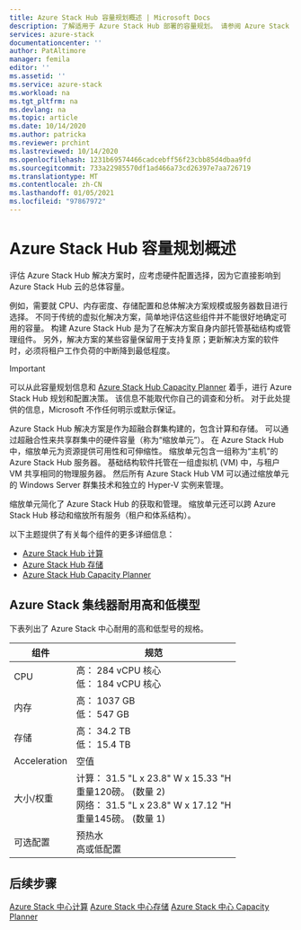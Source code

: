 ```yaml
---
title: Azure Stack Hub 容量规划概述 | Microsoft Docs
description: 了解适用于 Azure Stack Hub 部署的容量规划。 请参阅 Azure Stack 中心耐用的高和低型号的规格。
services: azure-stack
documentationcenter: ''
author: PatAltimore
manager: femila
editor: ''
ms.assetid: ''
ms.service: azure-stack
ms.workload: na
ms.tgt_pltfrm: na
ms.devlang: na
ms.topic: article
ms.date: 10/14/2020
ms.author: patricka
ms.reviewer: prchint
ms.lastreviewed: 10/14/2020
ms.openlocfilehash: 1231b69574466cadcebff56f23cbb85d4dbaa9fd
ms.sourcegitcommit: 733a22985570df1ad466a73cd26397e7aa726719
ms.translationtype: MT
ms.contentlocale: zh-CN
ms.lasthandoff: 01/05/2021
ms.locfileid: "97867972"
---
```

# <a name="overview-of-azure-stack-hub-capacity-planning"></a>Azure Stack Hub 容量规划概述

评估 Azure Stack Hub 解决方案时，应考虑硬件配置选择，因为它直接影响到 Azure Stack Hub 云的总体容量。 

例如，需要就 CPU、内存密度、存储配置和总体解决方案规模或服务器数目进行选择。 不同于传统的虚拟化解决方案，简单地评估这些组件并不能很好地确定可用的容量。 构建 Azure Stack Hub 是为了在解决方案自身内部托管基础结构或管理组件。 另外，解决方案的某些容量保留用于支持复原；更新解决方案的软件时，必须将租户工作负荷的中断降到最低程度。 

> [!IMPORTANT]
> 可以从此容量规划信息和 [Azure Stack Hub Capacity Planner](https://aka.ms/azstackcapacityplanner) 着手，进行 Azure Stack Hub 规划和配置决策。 该信息不能取代你自己的调查和分析。 对于此处提供的信息，Microsoft 不作任何明示或默示保证。
 
Azure Stack Hub 解决方案是作为超融合群集构建的，包含计算和存储。 可以通过超融合性来共享群集中的硬件容量（称为“缩放单元”）。 在 Azure Stack Hub 中，缩放单元为资源提供可用性和可伸缩性。 缩放单元包含一组称为“主机”的 Azure Stack Hub 服务器。 基础结构软件托管在一组虚拟机 (VM) 中，与租户 VM 共享相同的物理服务器。 然后所有 Azure Stack Hub VM 可以通过缩放单元的 Windows Server 群集技术和独立的 Hyper-V 实例来管理。 

缩放单元简化了 Azure Stack Hub 的获取和管理。 缩放单元还可以跨 Azure Stack Hub 移动和缩放所有服务（租户和体系结构）。 

以下主题提供了有关每个组件的更多详细信息：

- [Azure Stack Hub 计算](../operator/azure-stack-capacity-planning-compute.md?toc=/azure-stack/tdc/toc.json&bc=/azure-stack/breadcrumb/toc.json)
- [Azure Stack Hub 存储](../operator/azure-stack-capacity-planning-storage.md?toc=/azure-stack/tdc/toc.json&bc=/azure-stack/breadcrumb/toc.json)
- [Azure Stack Hub Capacity Planner](../operator/azure-stack-app-service-capacity-planning.md?toc=/azure-stack/tdc/toc.json&bc=/azure-stack/breadcrumb/toc.json)

## <a name="azure-stack-hub-ruggedized-high-and-low-models"></a>Azure Stack 集线器耐用高和低模型

下表列出了 Azure Stack 中心耐用的高和低型号的规格。

| 组件               | 规范 |
|-------------------------|---------------|
| CPU                     |高： 284 vCPU 核心<br>低： 184 vCPU 核心  |
| 内存                  |高： 1037 GB<br>低： 547 GB                |
| 存储                 |高： 34.2 TB<br>低： 15.4 TB                |
| Acceleration            |空值                                          |
| 大小/权重             |计算： 31.5 "L x 23.8" W x 15.33 "H<br>重量120磅。  (数量 2) <br>网络： 31.5 "L x 23.8" W x 17.12 "H<br>重量145磅。  (数量 1)               |
| 可选配置 |预热水<br>高或低配置     |

## <a name="next-steps"></a>后续步骤

[Azure Stack 中心计算](../operator/azure-stack-capacity-planning-compute.md?toc=/azure-stack/tdc/toc.json&bc=/azure-stack/breadcrumb/toc.json) 
[Azure Stack 中心存储](../operator/azure-stack-capacity-planning-storage.md?toc=/azure-stack/tdc/toc.json&bc=/azure-stack/breadcrumb/toc.json) 
[Azure Stack 中心 Capacity Planner](../operator/azure-stack-app-service-capacity-planning.md?toc=/azure-stack/tdc/toc.json&bc=/azure-stack/breadcrumb/toc.json)
